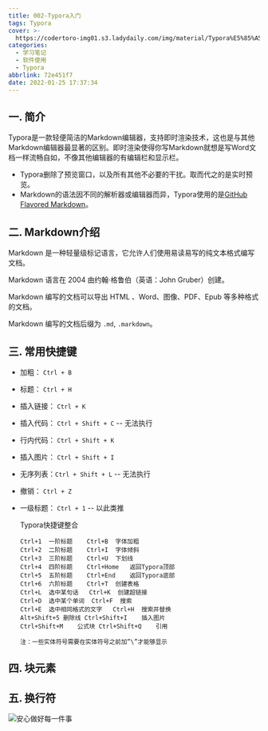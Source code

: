 ```yaml
---
title: 002-Typora入门
tags: Typora
cover: >-
  https://codertoro-img01.s3.ladydaily.com/img/material/Typora%E5%85%A5%E9%97%A8.jpg
categories:
  - 学习笔记
  - 软件使用
  - Typora
abbrlink: 72e451f7
date: 2022-01-25 17:37:34
---
```


<!-- [toc] -->
## 一. 简介

Typora是一款轻便简洁的Markdown编辑器，支持即时渲染技术，这也是与其他Markdown编辑器最显著的区别。即时渲染使得你写Markdown就想是写Word文档一样流畅自如，不像其他编辑器的有编辑栏和显示栏。

- Typora删除了预览窗口，以及所有其他不必要的干扰。取而代之的是实时预览。
- Markdown的语法因不同的解析器或编辑器而异，Typora使用的是[GitHub Flavored Markdown](https://help.github.com/articles/basic-writing-and-formatting-syntax/)。

<!--more-->

## 二. Markdown介绍

Markdown 是一种轻量级标记语言，它允许人们使用易读易写的纯文本格式编写文档。

Markdown 语言在 2004 由约翰·格鲁伯（英语：John Gruber）创建。

Markdown 编写的文档可以导出 HTML 、Word、图像、PDF、Epub 等多种格式的文档。

Markdown 编写的文档后缀为 `.md`, `.markdown`。

## 三. 常用快捷键

- 加粗： `Ctrl + B`

- 标题： `Ctrl + H`

- 插入链接： `Ctrl + K`

- 插入代码： `Ctrl + Shift + C` -- 无法执行

- 行内代码： `Ctrl + Shift + K`

- 插入图片： `Ctrl + Shift + I`

- 无序列表：`Ctrl + Shift + L` -- 无法执行

- 撤销： `Ctrl + Z`

- 一级标题： `Ctrl + 1` -- 以此类推

  Typora快捷键整合
  ```
  Ctrl+1  一阶标题    Ctrl+B  字体加粗
  Ctrl+2  二阶标题    Ctrl+I  字体倾斜
  Ctrl+3  三阶标题    Ctrl+U  下划线
  Ctrl+4  四阶标题    Ctrl+Home   返回Typora顶部
  Ctrl+5  五阶标题    Ctrl+End    返回Typora底部
  Ctrl+6  六阶标题    Ctrl+T  创建表格
  Ctrl+L  选中某句话   Ctrl+K  创建超链接
  Ctrl+D  选中某个单词  Ctrl+F  搜索
  Ctrl+E  选中相同格式的文字   Ctrl+H  搜索并替换
  Alt+Shift+5 删除线 Ctrl+Shift+I    插入图片
  Ctrl+Shift+M    公式块 Ctrl+Shift+Q    引用
  
  注：一些实体符号需要在实体符号之前加”\”才能够显示
  ```

## 四. 块元素

## 五. 换行符

![安心做好每一件事](https://gimg2.baidu.com/image_search/src=http%3A%2F%2Fpic1.win4000.com%2Fm00%2Fe7%2Ff5%2F4be82635b9cf81ffdc1dd0e0f0204b51.jpg&refer=http%3A%2F%2Fpic1.win4000.com&app=2002&size=f9999,10000&q=a80&n=0&g=0n&fmt=jpeg?sec=1645694064&t=bc265aaab10d314814efd4305cca53b8)

